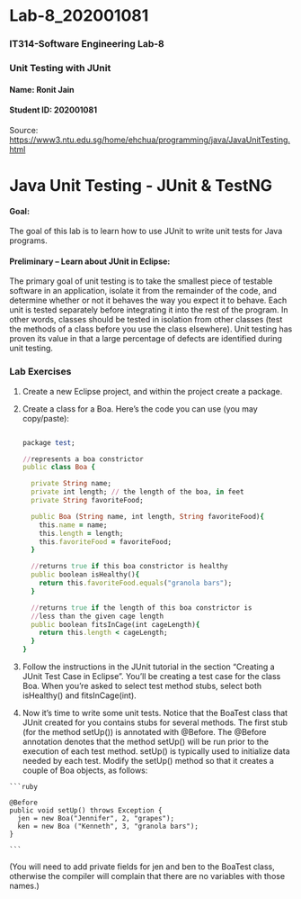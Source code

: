 # Lab-8_202001081

### IT314-Software Engineering Lab-8
### Unit Testing with JUnit

#### Name: Ronit Jain
#### Student ID: 202001081

Source: https://www3.ntu.edu.sg/home/ehchua/programming/java/JavaUnitTesting.html

# Java Unit Testing - JUnit & TestNG

#### Goal:

The goal of this lab is to learn how to use JUnit to write unit tests for Java programs.

#### Preliminary – Learn about JUnit in Eclipse:

The primary goal of unit testing is to take the smallest piece of testable software in an application, isolate it from the remainder of the code, and determine whether or not it behaves the way you expect it to behave. Each unit is tested separately before integrating it into the rest of the program. In other words, classes should be tested in isolation from other classes (test the methods of a class before you use the class elsewhere). Unit testing has proven its value in that a large percentage of defects are identified during unit testing.

### Lab Exercises

  1. Create a new Eclipse project, and within the project create a package.
  2. Create a class for a Boa. Here’s the code you can use (you may copy/paste):
      
      ```ruby
      
      package test;

      //represents a boa constrictor
      public class Boa {

        private String name;
        private int length; // the length of the boa, in feet
        private String favoriteFood;

        public Boa (String name, int length, String favoriteFood){
          this.name = name;
          this.length = length;
          this.favoriteFood = favoriteFood;
        }

        //returns true if this boa constrictor is healthy
        public boolean isHealthy(){
          return this.favoriteFood.equals("granola bars");
        }

        //returns true if the length of this boa constrictor is
        //less than the given cage length
        public boolean fitsInCage(int cageLength){
          return this.length < cageLength;
        }
      }

      
      ```


  3. Follow the instructions in the JUnit tutorial in the section “Creating a JUnit Test Case in Eclipse”. You’ll be creating a test case for the class Boa. When you’re asked to select test method stubs, select both isHealthy() and fitsInCage(int).
  
  4. Now it’s time to write some unit tests. Notice that the BoaTest class that JUnit created for you contains stubs for several methods. The first stub (for the method setUp()) is annotated with @Before. The @Before annotation denotes that the method setUp() will be run prior to the execution of each test method. setUp() is typically used to initialize data needed by each test. Modify the setUp() method so that it creates a couple of Boa objects, as follows:
    
    ```ruby
    
    @Before
    public void setUp() throws Exception {
      jen = new Boa("Jennifer", 2, "grapes");
      ken = new Boa ("Kenneth", 3, "granola bars");
    }
    
    ```
   
 (You will need to add private fields for jen and ben to the BoaTest class, otherwise the compiler will complain that there are no variables with those names.)

